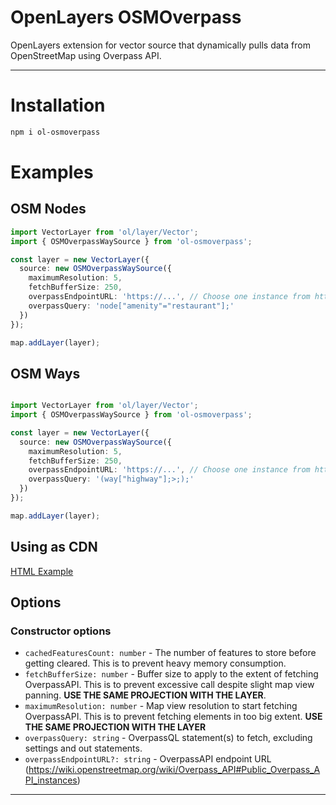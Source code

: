 # OpenLayers OSMOverpass

OpenLayers extension for vector source that dynamically pulls data from OpenStreetMap using Overpass API.

---

# Installation

```bash
npm i ol-osmoverpass
```

# Examples

## OSM Nodes

```ts
import VectorLayer from 'ol/layer/Vector';
import { OSMOverpassWaySource } from 'ol-osmoverpass';

const layer = new VectorLayer({
  source: new OSMOverpassWaySource({
    maximumResolution: 5,
    fetchBufferSize: 250,
    overpassEndpointURL: 'https://...', // Choose one instance from https://wiki.openstreetmap.org/wiki/Overpass_API#Public_Overpass_API_instances
    overpassQuery: 'node["amenity"="restaurant"];'
  })
});

map.addLayer(layer);
```

## OSM Ways

```ts

import VectorLayer from 'ol/layer/Vector';
import { OSMOverpassWaySource } from 'ol-osmoverpass';

const layer = new VectorLayer({
  source: new OSMOverpassWaySource({
    maximumResolution: 5,
    fetchBufferSize: 250,
    overpassEndpointURL: 'https://...', // Choose one instance from https://wiki.openstreetmap.org/wiki/Overpass_API#Public_Overpass_API_instances
    overpassQuery: '(way["highway"];>;);'
  })
});

map.addLayer(layer);
```

## Using as CDN
[HTML Example](./examples/index.html)

## Options

### Constructor options

- `cachedFeaturesCount: number` - The number of features to store before getting cleared. This is to prevent heavy memory consumption.
- `fetchBufferSize: number` - Buffer size to apply to the extent of fetching OverpassAPI. This is to prevent excessive call despite slight map view panning. **USE THE SAME PROJECTION WITH THE LAYER**.
- `maximumResolution: number` - Map view resolution to start fetching OverpassAPI. This is to prevent fetching elements in too big extent. **USE THE SAME PROJECTION WITH THE LAYER**
- `overpassQuery: string` - OverpassQL statement(s) to fetch, excluding settings and out statements.
- `overpassEndpointURL?: string` - OverpassAPI endpoint URL (https://wiki.openstreetmap.org/wiki/Overpass_API#Public_Overpass_API_instances)

---
